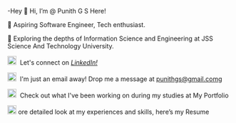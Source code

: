-Hey 👋 Hi, I’m @ Punith G S Here!

🚀 Aspiring Software Engineer, Tech enthusiast.

🌱 Exploring the depths of Information Science and Engineering at JSS Science And Technology University.

<img src="https://skillicons.dev/icons?i=linkedin" width="20px"> &nbsp;Let's connect on *[LinkedIn!](https://www.linkedin.com/in/punith-gs-662483292/)*

<img src="https://skillicons.dev/icons?i=gmail" width="20px">&nbsp; I'm just an email away! Drop me a message at punithgs@gmail.comg

<img src="https://skillicons.dev/icons?i=star" width="20px">&nbsp; Check out what I've been working on during my studies at My Portfolio

<img src="https://skillicons.dev/icons?i=book" width="20px">&nbsp;ore detailed look at my experiences and skills, here’s my Resume

<!---
punithgs/punithgs is a ✨ special ✨ repository because its `README.md` (this file) appears on your GitHub profile.
You can click the Preview link to take a look at your changes.
--->

